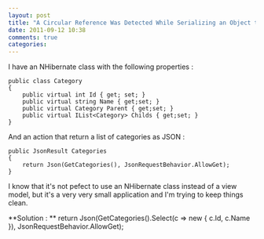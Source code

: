 ```yaml
---
layout: post
title: "A Circular Reference Was Detected While Serializing an Object to Type Code.Models.Category"
date: 2011-09-12 10:38
comments: true
categories: 
---
```


I have an NHibernate class with the following properties : 

    public class Category
    {
        public virtual int Id { get; set; }
        public virtual string Name { get;set; }
        public virtual Category Parent { get;set; }
        public virtual IList<Category> Childs { get;set; }
    }

And an action that return a list of categories as JSON :

    public JsonResult Categories 
    {
        return Json(GetCategories(), JsonRequestBehavior.AllowGet);
    }

I know that it's not pefect to use an NHibernate class instead of a view model, but it's a very very small application and I'm trying to keep things clean. 

**Solution : **
    return Json(GetCategories().Select(c => new { c.Id, c.Name }), JsonRequestBehavior.AllowGet);
